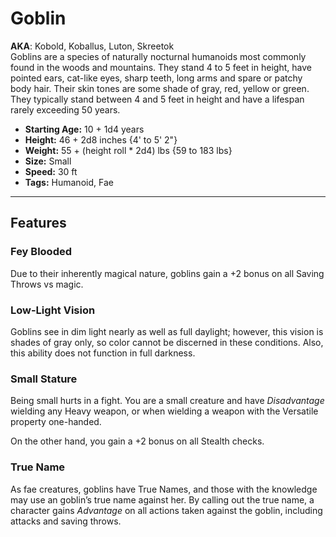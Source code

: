 # Goblin
**AKA**: Kobold, Koballus, Luton, Skreetok<br/>
Goblins are a species of naturally nocturnal humanoids most commonly found in the woods and mountains.  They stand 4 to 5 feet in height, have pointed ears, cat-like eyes, sharp teeth, long arms and spare or patchy body hair.  Their skin tones are some shade of gray, red, yellow or green.  They typically stand between 4 and 5 feet in height and have a lifespan rarely exceeding 50 years.
- **Starting Age:** 10 + 1d4 years
- **Height:** 46 + 2d8 inches {4' to 5' 2"}
- **Weight:** 55 + (height roll * 2d4) lbs {59 to 183 lbs}
- **Size:** Small
- **Speed:** 30 ft
- **Tags:** Humanoid, Fae

---
## Features
### Fey Blooded
Due to their inherently magical nature, goblins gain a +2 bonus on all Saving Throws vs magic.

### Low-Light Vision
Goblins see in dim light nearly as well as full daylight; however, this vision is shades of gray only, so color cannot be discerned in these conditions.  Also, this ability does not function in full darkness.

### Small Stature
Being small hurts in a fight. You are a small creature and have *Disadvantage* wielding any Heavy weapon, or when wielding a weapon with the Versatile property one-handed.

On the other hand, you gain a +2 bonus on all Stealth checks.

### True Name
As fae creatures, goblins have True Names, and those with the knowledge may use an goblin’s true name against her. By calling out the true name, a character gains *Advantage* on all actions taken against the goblin, including attacks and saving throws.